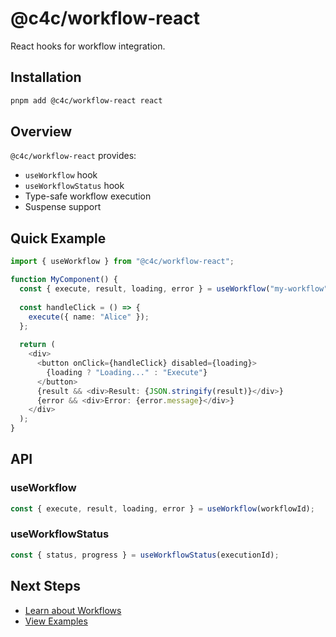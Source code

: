 # @c4c/workflow-react

React hooks for workflow integration.

## Installation

```bash
pnpm add @c4c/workflow-react react
```

## Overview

`@c4c/workflow-react` provides:

- `useWorkflow` hook
- `useWorkflowStatus` hook
- Type-safe workflow execution
- Suspense support

## Quick Example

```typescript
import { useWorkflow } from "@c4c/workflow-react";

function MyComponent() {
  const { execute, result, loading, error } = useWorkflow("my-workflow");
  
  const handleClick = () => {
    execute({ name: "Alice" });
  };
  
  return (
    <div>
      <button onClick={handleClick} disabled={loading}>
        {loading ? "Loading..." : "Execute"}
      </button>
      {result && <div>Result: {JSON.stringify(result)}</div>}
      {error && <div>Error: {error.message}</div>}
    </div>
  );
}
```

## API

### useWorkflow

```typescript
const { execute, result, loading, error } = useWorkflow(workflowId);
```

### useWorkflowStatus

```typescript
const { status, progress } = useWorkflowStatus(executionId);
```

## Next Steps

- [Learn about Workflows](/guide/workflows)
- [View Examples](/examples/modules)
